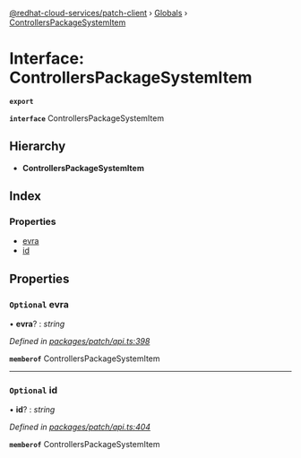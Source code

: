 [@redhat-cloud-services/patch-client](../README.md) › [Globals](../globals.md) › [ControllersPackageSystemItem](controllerspackagesystemitem.md)

# Interface: ControllersPackageSystemItem

**`export`** 

**`interface`** ControllersPackageSystemItem

## Hierarchy

* **ControllersPackageSystemItem**

## Index

### Properties

* [evra](controllerspackagesystemitem.md#optional-evra)
* [id](controllerspackagesystemitem.md#optional-id)

## Properties

### `Optional` evra

• **evra**? : *string*

*Defined in [packages/patch/api.ts:398](https://github.com/RedHatInsights/javascript-clients/blob/e0a8650/packages/patch/api.ts#L398)*

**`memberof`** ControllersPackageSystemItem

___

### `Optional` id

• **id**? : *string*

*Defined in [packages/patch/api.ts:404](https://github.com/RedHatInsights/javascript-clients/blob/e0a8650/packages/patch/api.ts#L404)*

**`memberof`** ControllersPackageSystemItem
